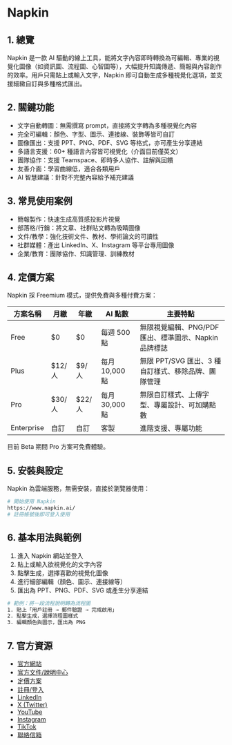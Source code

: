 # Napkin

## 1. 總覽
Napkin 是一款 AI 驅動的線上工具，能將文字內容即時轉換為可編輯、專業的視覺化圖像（如資訊圖、流程圖、心智圖等），大幅提升知識傳遞、簡報與內容創作的效率。用戶只需貼上或輸入文字，Napkin 即可自動生成多種視覺化選項，並支援細緻自訂與多種格式匯出。

## 2. 關鍵功能
- 文字自動轉圖：無需撰寫 prompt，直接將文字轉為多種視覺化內容
- 完全可編輯：顏色、字型、圖示、連接線、裝飾等皆可自訂
- 圖像匯出：支援 PPT、PNG、PDF、SVG 等格式，亦可產生分享連結
- 多語言支援：60+ 種語言內容皆可視覺化（介面目前僅英文）
- 團隊協作：支援 Teamspace、即時多人協作、註解與回饋
- 友善介面：學習曲線低，適合各類用戶
- AI 智慧建議：針對不完整內容給予補充建議

## 3. 常見使用案例
- 簡報製作：快速生成高質感投影片視覺
- 部落格/行銷：將文章、社群貼文轉為吸睛圖像
- 文件/教學：強化技術文件、教材、學術論文的可讀性
- 社群媒體：產出 LinkedIn、X、Instagram 等平台專用圖像
- 企業/教育：團隊協作、知識管理、訓練教材

## 4. 定價方案
Napkin 採 Freemium 模式，提供免費與多種付費方案：

| 方案名稱   | 月繳     | 年繳     | AI 點數         | 主要特點                         |
|------------|----------|----------|----------------|----------------------------------|
| Free       | $0       | $0       | 每週 500 點     | 無限視覺編輯、PNG/PDF 匯出、標準圖示、Napkin 品牌標誌 |
| Plus       | $12/人   | $9/人    | 每月 10,000 點  | 無限 PPT/SVG 匯出、3 種自訂樣式、移除品牌、團隊管理 |
| Pro        | $30/人   | $22/人   | 每月 30,000 點  | 無限自訂樣式、上傳字型、專屬設計、可加購點數         |
| Enterprise | 自訂     | 自訂     | 客製            | 進階支援、專屬功能                |

目前 Beta 期間 Pro 方案可免費體驗。

## 5. 安裝與設定
Napkin 為雲端服務，無需安裝，直接於瀏覽器使用：

```bash
# 開始使用 Napkin
https://www.napkin.ai/
# 註冊帳號後即可登入使用
```

## 6. 基本用法與範例
1. 進入 Napkin 網站並登入
2. 貼上或輸入欲視覺化的文字內容
3. 點擊生成，選擇喜歡的視覺化圖像
4. 進行細部編輯（顏色、圖示、連接線等）
5. 匯出為 PPT、PNG、PDF、SVG 或產生分享連結

```bash
# 範例：將一段流程說明轉為流程圖
1. 貼上「用戶註冊 → 郵件驗證 → 完成啟用」
2. 點擊生成，選擇流程圖樣式
3. 編輯顏色與圖示，匯出為 PNG
```

## 7. 官方資源
- [官方網站](https://www.napkin.ai/)
- [官方文件/說明中心](https://help.napkin.ai/)
- [定價方案](https://www.napkin.ai/pricing/)
- [註冊/登入](https://app.napkin.ai/signin)
- [LinkedIn](https://www.linkedin.com/company/napkin-ai)
- [X (Twitter)](https://x.com/napkin_ai/)
- [YouTube](https://www.youtube.com/@napkin_ai)
- [Instagram](https://www.instagram.com/napkin_ai/)
- [TikTok](https://www.tiktok.com/@napkin_ai)
- [聯絡信箱](mailto:contact@napkin.ai)
